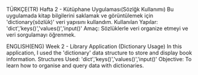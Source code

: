 TÜRKÇE(TR)
Hafta 2 - Kütüphane Uygulaması(Sözlğk Kullanımı)
Bu uygulamada kitap bilgilerini saklamak ve görüntülemek için 'dictionary(sözlük)' veri yapısını kullandım.
Kullanılan Yapılar: 'dict','keys()','values()','input()'
Amaç: Sözlüklerle veri organize etmeyi ve veri sorgulamayı öğrenmek.

ENGLISH(ENG)
Week 2 - Library Application (Dictionary Usage)
In this application, I used the 'dictionary' data structure to store and display book information.
Structures Used: 'dict','keys()','values()','input()'
Objective: To learn how to organise and query data with dictionaries.
